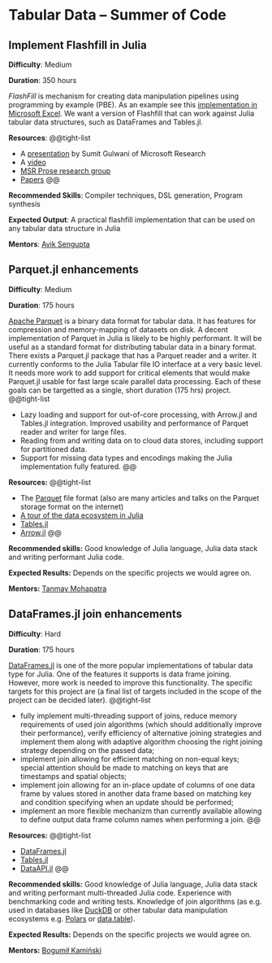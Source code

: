 
# Tabular Data – Summer of Code

## Implement Flashfill in Julia 

**Difficulty**: Medium

**Duration**: 350 hours

*FlashFill* is mechanism for creating data manipulation pipelines using programming by example (PBE). As an example see this [implementation in Microsoft Excel](https://support.microsoft.com/en-us/office/using-flash-fill-in-excel-3f9bcf1e-db93-4890-94a0-1578341f73f7). We want a version of Flashfill that can work against Julia tabular data structures, such as DataFrames and Tables.jl. 

**Resources**:
@@tight-list
* A [presentation](https://www.microsoft.com/en-us/research/wp-content/uploads/2017/04/pldi16-tutorial.pptx) by Sumit Gulwani of Microsoft Research
* A [video](https://youtu.be/X1YXge3C8RI)
* [MSR Prose research group](https://www.microsoft.com/en-us/research/group/prose/)
* [Papers](https://www.microsoft.com/en-us/research/group/prose/#!publications)
@@

**Recommended Skills**: Compiler techniques, DSL generation, Program synthesis

**Expected Output**: A practical flashfill implementation that can be used on any tabular data structure in Julia

**Mentors**: [Avik Sengupta](https://github.com/aviks/)

## Parquet.jl enhancements

**Difficulty**: Medium

**Duration**: 175 hours 

[Apache Parquet](https://parquet.apache.org/) is a binary data format for tabular data. It has features for compression and memory-mapping of datasets on disk. A decent implementation of Parquet in Julia is likely to be highly performant. It will be useful as a standard format for distributing tabular data in a binary format. There exists a Parquet.jl package that has a Parquet reader and a writer. It currently conforms to the Julia Tabular file IO interface at a very basic level. It needs more work to add support for critical elements that would make Parquet.jl usable for fast large scale parallel data processing. Each of these goals can be targetted as a single, short duration (175 hrs) project. 
@@tight-list
* Lazy loading and support for out-of-core processing, with Arrow.jl and Tables.jl integration. Improved usability and performance of Parquet reader and writer for large files.
* Reading from and writing data on to cloud data stores, including support for partitioned data.
* Support for missing data types and encodings making the Julia implementation fully featured.
@@

**Resources:**
@@tight-list
* The [Parquet](https://parquet.apache.org/documentation/latest/) file format (also are many articles and talks on the Parquet storage format on the internet)
* [A tour of the data ecosystem in Julia](https://quinnj.home.blog/2019/07/21/a-tour-of-the-data-ecosystem-in-julia/)
* [Tables.jl](https://github.com/JuliaData/Tables.jl)
* [Arrow.jl](https://github.com/JuliaData/Arrow.jl)
@@

**Recommended skills:** Good knowledge of Julia language, Julia data stack and writing performant Julia code.

**Expected Results:** Depends on the specific projects we would agree on.

**Mentors:** [Tanmay Mohapatra](https://github.com/tanmaykm)

## DataFrames.jl join enhancements

**Difficulty**: Hard

**Duration**: 175 hours 

[DataFrames.jl](https://github.com/JuliaData/DataFrames.jl) is one of the more popular implementations of tabular data type for Julia. One of the features it supports is data frame joining. However, more work is needed to improve this functionality. The specific targets for this project are (a final list of targets included in the scope of the project can be decided later).
@@tight-list
* fully implement multi-threading support of joins, reduce memory requirements of used join algorithms (which should additionally improve their performance), verify efficiency of alternative joining strategies and implement them along with adaptive algorithm choosing the right joining strategy depending on the passed data;
* implement join allowing for efficient matching on non-equal keys; special attention should be made to matching on keys that are timestamps and spatial objects;
* implement join allowing for an in-place update of columns of one data frame by values stored in another data frame based on matching key and condition specifying when an update should be performed;
* implement an more flexible mechanizm than currently available allowing to define output data frame column names when performing a join.
@@

**Resources:**
@@tight-list
* [DataFrames.jl](https://github.com/JuliaData/DataFrames.jl)
* [Tables.jl](https://github.com/JuliaData/Tables.jl)
* [DataAPI.jl](https://github.com/JuliaData/DataAPI.jl)
@@

**Recommended skills:** Good knowledge of Julia language, Julia data stack and writing performant multi-threaded Julia code. Experience with benchmarking code and writing tests. Knowledge of join algorithms (as e.g. used in databases like [DuckDB](https://duckdb.org/) or other tabular data manipulation ecosystems e.g. [Polars](https://www.pola.rs/) or [data.table](https://github.com/Rdatatable/data.table)).

**Expected Results:** Depends on the specific projects we would agree on.

**Mentors:** [Bogumił Kamiński](https://github.com/bkamins)

